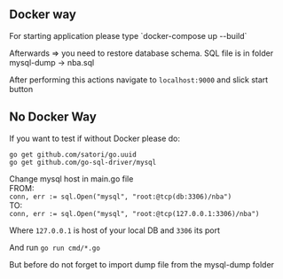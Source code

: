 <h2>Docker way</h2>
For starting application please type 
`docker-compose up --build`

Afterwards => you need to restore database schema. SQL file is in folder mysql-dump -> nba.sql

After performing this actions navigate to `localhost:9000` and slick start button

<h2>No Docker Way</h2>
If you want to test if without Docker please do:

`go get github.com/satori/go.uuid` <br>
`go get github.com/go-sql-driver/mysql`

Change mysql host in main.go file<br>
FROM:<br>
`conn, err := sql.Open("mysql", "root:@tcp(db:3306)/nba")`<br>
TO:<br>
`conn, err := sql.Open("mysql", "root:@tcp(127.0.0.1:3306)/nba")`<br>

Where `127.0.0.1` is host of your local DB and `3306` its port

And run `go run cmd/*.go`

But before do not forget to import dump file from the mysql-dump folder
